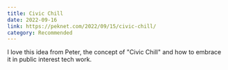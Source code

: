 ```yaml
---
title: Civic Chill
date: 2022-09-16
link: https://peknet.com/2022/09/15/civic-chill/
category: Recommended
---
```

I love this idea from Peter, the concept of "Civic Chill" and how to embrace it in public interest tech work.
